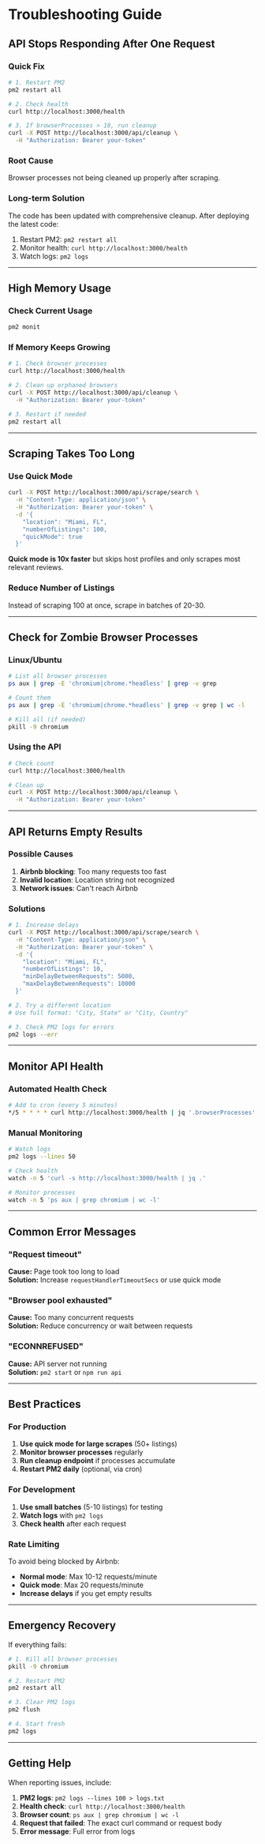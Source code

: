 # Troubleshooting Guide

## API Stops Responding After One Request

### Quick Fix

```bash
# 1. Restart PM2
pm2 restart all

# 2. Check health
curl http://localhost:3000/health

# 3. If browserProcesses > 10, run cleanup
curl -X POST http://localhost:3000/api/cleanup \
  -H "Authorization: Bearer your-token"
```

### Root Cause

Browser processes not being cleaned up properly after scraping.

### Long-term Solution

The code has been updated with comprehensive cleanup. After deploying the latest code:

1. Restart PM2: `pm2 restart all`
2. Monitor health: `curl http://localhost:3000/health`
3. Watch logs: `pm2 logs`

---

## High Memory Usage

### Check Current Usage

```bash
pm2 monit
```

### If Memory Keeps Growing

```bash
# 1. Check browser processes
curl http://localhost:3000/health

# 2. Clean up orphaned browsers
curl -X POST http://localhost:3000/api/cleanup \
  -H "Authorization: Bearer your-token"

# 3. Restart if needed
pm2 restart all
```

---

## Scraping Takes Too Long

### Use Quick Mode

```bash
curl -X POST http://localhost:3000/api/scrape/search \
  -H "Content-Type: application/json" \
  -H "Authorization: Bearer your-token" \
  -d '{
    "location": "Miami, FL",
    "numberOfListings": 100,
    "quickMode": true
  }'
```

**Quick mode is 10x faster** but skips host profiles and only scrapes most relevant reviews.

### Reduce Number of Listings

Instead of scraping 100 at once, scrape in batches of 20-30.

---

## Check for Zombie Browser Processes

### Linux/Ubuntu

```bash
# List all browser processes
ps aux | grep -E 'chromium|chrome.*headless' | grep -v grep

# Count them
ps aux | grep -E 'chromium|chrome.*headless' | grep -v grep | wc -l

# Kill all (if needed)
pkill -9 chromium
```

### Using the API

```bash
# Check count
curl http://localhost:3000/health

# Clean up
curl -X POST http://localhost:3000/api/cleanup \
  -H "Authorization: Bearer your-token"
```

---

## API Returns Empty Results

### Possible Causes

1. **Airbnb blocking**: Too many requests too fast
2. **Invalid location**: Location string not recognized
3. **Network issues**: Can't reach Airbnb

### Solutions

```bash
# 1. Increase delays
curl -X POST http://localhost:3000/api/scrape/search \
  -H "Content-Type: application/json" \
  -H "Authorization: Bearer your-token" \
  -d '{
    "location": "Miami, FL",
    "numberOfListings": 10,
    "minDelayBetweenRequests": 5000,
    "maxDelayBetweenRequests": 10000
  }'

# 2. Try a different location
# Use full format: "City, State" or "City, Country"

# 3. Check PM2 logs for errors
pm2 logs --err
```

---

## Monitor API Health

### Automated Health Check

```bash
# Add to cron (every 5 minutes)
*/5 * * * * curl http://localhost:3000/health | jq '.browserProcesses' | awk '{if ($1 > 10) print "WARNING: High browser count: " $1}'
```

### Manual Monitoring

```bash
# Watch logs
pm2 logs --lines 50

# Check health
watch -n 5 'curl -s http://localhost:3000/health | jq .'

# Monitor processes
watch -n 5 'ps aux | grep chromium | wc -l'
```

---

## Common Error Messages

### "Request timeout"

**Cause:** Page took too long to load  
**Solution:** Increase `requestHandlerTimeoutSecs` or use quick mode

### "Browser pool exhausted"

**Cause:** Too many concurrent requests  
**Solution:** Reduce concurrency or wait between requests

### "ECONNREFUSED"

**Cause:** API server not running  
**Solution:** `pm2 start` or `npm run api`

---

## Best Practices

### For Production

1. **Use quick mode for large scrapes** (50+ listings)
2. **Monitor browser processes** regularly
3. **Run cleanup endpoint** if processes accumulate
4. **Restart PM2 daily** (optional, via cron)

### For Development

1. **Use small batches** (5-10 listings) for testing
2. **Watch logs** with `pm2 logs`
3. **Check health** after each request

### Rate Limiting

To avoid being blocked by Airbnb:

- **Normal mode**: Max 10-12 requests/minute
- **Quick mode**: Max 20 requests/minute
- **Increase delays** if you get empty results

---

## Emergency Recovery

If everything fails:

```bash
# 1. Kill all browser processes
pkill -9 chromium

# 2. Restart PM2
pm2 restart all

# 3. Clear PM2 logs
pm2 flush

# 4. Start fresh
pm2 logs
```

---

## Getting Help

When reporting issues, include:

1. **PM2 logs**: `pm2 logs --lines 100 > logs.txt`
2. **Health check**: `curl http://localhost:3000/health`
3. **Browser count**: `ps aux | grep chromium | wc -l`
4. **Request that failed**: The exact curl command or request body
5. **Error message**: Full error from logs
